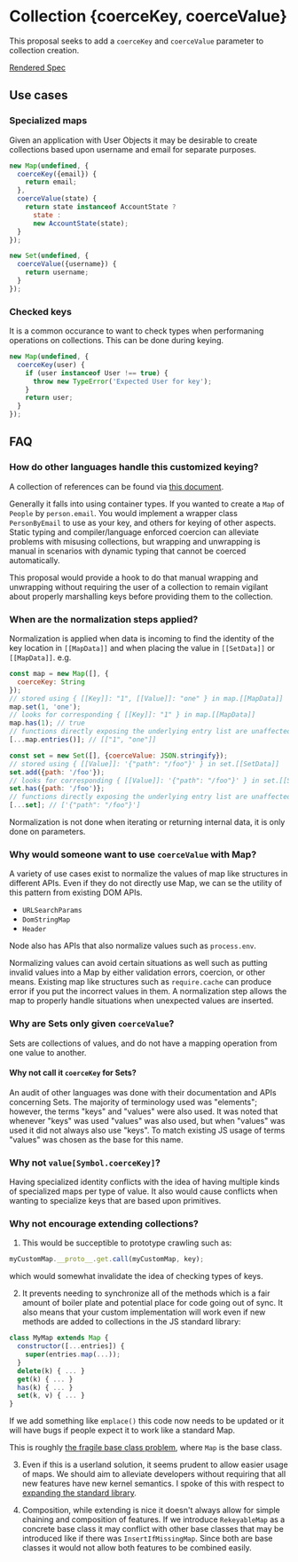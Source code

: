 # Collection {coerceKey, coerceValue}

This proposal seeks to add a `coerceKey` and `coerceValue` parameter to collection creation.

[Rendered Spec](https://tc39.github.io/proposal-collection-normalization/)

## Use cases

### Specialized maps

Given an application with User Objects it may be desirable to create collections based upon username and email for separate purposes.

```mjs
new Map(undefined, {
  coerceKey({email}) {
    return email;
  },
  coerceValue(state) {
    return state instanceof AccountState ? 
      state :
      new AccountState(state);
  }
});
```

```mjs
new Set(undefined, {
  coerceValue({username}) {
    return username;
  }
});
```

### Checked keys

It is a common occurance to want to check types when performaning operations on collections. This can be done during keying.

```mjs
new Map(undefined, {
  coerceKey(user) {
    if (user instanceof User !== true) {
      throw new TypeError('Expected User for key');
    }
    return user;
  }
});
```

## FAQ

### How do other languages handle this customized keying?

A collection of references can be found via [this document](https://docs.google.com/document/d/1qxSLyiButKocM6ENufhvnNJcZh18nDAWcFT2HlTJahQ/edit#).

Generally it falls into using container types. If you wanted to create a `Map` of `People` by `person.email`. You would implement a wrapper class `PersonByEmail` to use as your key, and others for keying of other aspects. Static typing and compiler/language enforced coercion can alleviate problems with misusing collections, but wrapping and unwrapping is manual in scenarios with dynamic typing that cannot be coerced automatically.

This proposal would provide a hook to do that manual wrapping and unwrapping without requiring the user of a collection to remain vigilant about properly marshalling keys before providing them to the collection.

### When are the normalization steps applied?

Normalization is applied when data is incoming to find the identity of the key location in `[[MapData]]` and when placing the value in `[[SetData]]` or `[[MapData]]`. e.g.

```mjs
const map = new Map([], {
  coerceKey: String
});
// stored using { [[Key]]: "1", [[Value]]: "one" } in map.[[MapData]]
map.set(1, 'one');
// looks for corresponding { [[Key]]: "1" } in map.[[MapData]]
map.has(1); // true
// functions directly exposing the underlying entry list are unaffected
[...map.entries()]; // [["1", "one"]]

const set = new Set([], {coerceValue: JSON.stringify});
// stored using { [[Value]]: '{"path": "/foo"}' } in set.[[SetData]]
set.add({path: '/foo'});
// looks for corresponding { [[Value]]: '{"path": "/foo"}' } in set.[[SetData]]
set.has({path: '/foo')};
// functions directly exposing the underlying entry list are unaffected
[...set]; // ['{"path": "/foo"}']
```

Normalization is not done when iterating or returning internal data, it is only done on parameters.

### Why would someone want to use `coerceValue` with Map?

A variety of use cases exist to normalize the values of map like structures in different APIs. Even if they do not directly use Map, we can se the utility of this pattern from existing DOM APIs.

* `URLSearchParams`
* `DomStringMap`
* `Header`

Node also has APIs that also normalize values such as `process.env`.

Normalizing values can avoid certain situations as well such as putting invalid values into a Map by either validation errors, coercion, or other means. Existing map like structures such as `require.cache` can produce error if you put the incorrect values in them. A normalization step allows the map to properly handle situations when unexpected values are inserted.

### Why are Sets only given `coerceValue`?

Sets are collections of values, and do not have a mapping operation from one value to another.

#### Why not call it `coerceKey` for Sets?

An audit of other languages was done with their documentation and APIs concerning Sets. The majority of terminology used was "elements"; however, the terms "keys" and "values" were also used. It was noted that whenever "keys" was used "values" was also used, but when "values" was used it did not always also use "keys". To match existing JS usage of terms "values" was chosen as the base for this name.

### Why not `value[Symbol.coerceKey]`?

Having specialized identity conflicts with the idea of having multiple kinds of specialized maps per type of value. It also would cause conflicts when wanting to specialize keys that are based upon primitives.

### Why not encourage extending collections?

1. This would be succeptible to prototype crawling such as:

```mjs
myCustomMap.__proto__.get.call(myCustomMap, key);
```

which would somewhat invalidate the idea of checking types of keys.

2. It prevents needing to synchronize all of the methods which is a fair amount of boiler plate and potential place for code going out of sync. It also means that your custom implementation will work even if new methods are added to collections in the JS standard library:

```mjs
class MyMap extends Map {
  constructor([...entries]) {
    super(entries.map(...));
  }
  delete(k) { ... }
  get(k) { ... }
  has(k) { ... }
  set(k, v) { ... }
}
```

If we add something like `emplace()` this code now needs to be updated or it will have bugs if people expect it to work like a standard Map.

This is roughly [the fragile base class problem](https://en.wikipedia.org/wiki/Fragile_base_class), where `Map` is the base class.

3. Even if this is a userland solution, it seems prudent to allow easier usage of maps. We should aim to alleviate developers without requiring that all new features have new kernel semantics. I spoke of this with respect to [expanding the standard library](https://docs.google.com/presentation/d/1QSwQYJz4c1VESEKTWPqrAPbDn_y9lTBBjaWRjej1c-w/view#slide=id.p).

4. Composition, while extending is nice it doesn't always allow for simple chaining and composition of features. If we introduce `RekeyableMap` as a concrete base class it may conflict with other base classes that may be introduced like if there was `InsertIfMissingMap`. Since both are base classes it would not allow both features to be combined easily.
